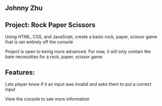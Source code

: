 ## Johnny Zhu
## Project: Rock Paper Scissors

Using HTML, CSS, and JavaScipt, create a basic rock, paper, scissor game that is ran entirely off the console

Project is open to being more advanced. For now, it will only contain the bare necessities for a rock, paper, scissor game

## Features:
Lets player know if it an input was invalid and asks them to put a correct input

View the console to see more information